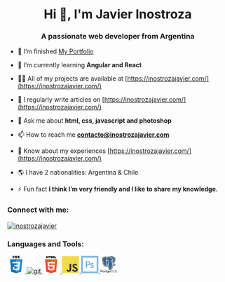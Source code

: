<h1 align="center">Hi 👋, I'm Javier Inostroza</h1>
<h3 align="center">A passionate web developer from Argentina</h3>

- 🔭 I’m finished [My Portfolio](https://inostrozajavier.com/)

- 🌱 I’m currently learning **Angular and React**

- 👨‍💻 All of my projects are available at [https://inostrozajavier.com/](https://inostrozajavier.com/)

- 📝 I regularly write articles on [https://inostrozajavier.com/](https://inostrozajavier.com/)

- 💬 Ask me about **html, css, javascript and photoshop**

- 📫 How to reach me **contacto@inostrozajavier.com**

- 📄 Know about my experiences [https://inostrozajavier.com/](https://inostrozajavier.com/)

- 🌎 I have 2 nationalities: Argentina & Chile 

- ⚡ Fun fact **I think I’m very friendly and I like to share my knowledge.**

<h3 align="left">Connect with me:</h3>
<p align="left">
<a href="https://linkedin.com/in/inostrozajavier" target="blank"><img align="center" src="https://raw.githubusercontent.com/rahuldkjain/github-profile-readme-generator/master/src/images/icons/Social/linked-in-alt.svg" alt="inostrozajavier" height="30" width="40" /></a>
</p>

<h3 align="left">Languages and Tools:</h3>
<p align="left"> <a href="https://www.w3schools.com/css/" target="_blank" rel="noreferrer"> <img src="https://raw.githubusercontent.com/devicons/devicon/master/icons/css3/css3-original-wordmark.svg" alt="css3" width="40" height="40"/> </a> <a href="https://git-scm.com/" target="_blank" rel="noreferrer"> <img src="https://www.vectorlogo.zone/logos/git-scm/git-scm-icon.svg" alt="git" width="40" height="40"/> </a> <a href="https://www.w3.org/html/" target="_blank" rel="noreferrer"> <img src="https://raw.githubusercontent.com/devicons/devicon/master/icons/html5/html5-original-wordmark.svg" alt="html5" width="40" height="40"/> </a> <a href="https://developer.mozilla.org/en-US/docs/Web/JavaScript" target="_blank" rel="noreferrer"> <img src="https://raw.githubusercontent.com/devicons/devicon/master/icons/javascript/javascript-original.svg" alt="javascript" width="40" height="40"/> </a> <a href="https://www.photoshop.com/en" target="_blank" rel="noreferrer"> <img src="https://raw.githubusercontent.com/devicons/devicon/master/icons/photoshop/photoshop-line.svg" alt="photoshop" width="40" height="40"/> </a> <a href="https://www.postgresql.org" target="_blank" rel="noreferrer"> <img src="https://raw.githubusercontent.com/devicons/devicon/master/icons/postgresql/postgresql-original-wordmark.svg" alt="postgresql" width="40" height="40"/> </a> </p>
